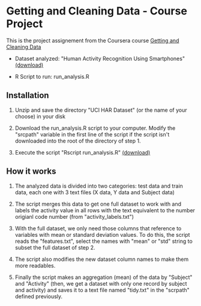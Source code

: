 Getting and Cleaning Data - Course Project  
===========================================

This is the project assignement from the Coursera course [Getting and Cleaning Data](https://www.coursera.org/course/getdata)

* Dataset analyzed: "Human Activity Recognition Using Smartphones" [(download)](https://d396qusza40orc.cloudfront.net/getdata%2Fprojectfiles%2FUCI%20HAR%20Dataset.zip)

* R Script to run: run_analysis.R

Installation
-------------

1) Unzip and save the directory "UCI HAR Dataset" (or the name of your choose) in your disk

2) Download the run_analysis.R script to your computer. Modify the "srcpath" variable in the first line of the script if the script isn't downloaded into the root of the directory of step 1.

3) Execute the script "Rscript run_analysis.R" [(download)](https://raw.githubusercontent.com/davidayalas/CourseraGetData-Project/master/run_analysis.R)

How it works
-------------

1) The analyzed data is divided into two categories: test data and train data, each one with 3 text files (X data, Y data and Subject data)

2) The script merges this data to get one full dataset to work with and labels the activity value in all rows with the text equivalent to the number origianl code number (from "activity_labels.txt") 

3) With the full dataset, we only need those columns that reference to variables with mean or standard deviation values. To do this, the script reads the "features.txt", select the names with "mean" or "std" string to subset the full dataset of step 2.

4) The script also modifies the new dataset column names to make them more readables.

5) Finally the script makes an aggregation (mean) of the data by "Subject" and "Activity" (then, we get a dataset with only one record by subject and activity) and saves it to a text file named "tidy.txt" in the "scrpath" defined previously. 
